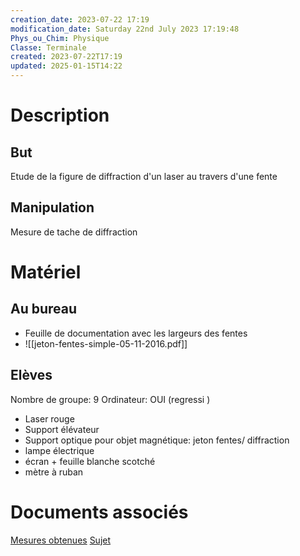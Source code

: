 ```yaml
---
creation_date: 2023-07-22 17:19
modification_date: Saturday 22nd July 2023 17:19:48
Phys_ou_Chim: Physique
Classe: Terminale
created: 2023-07-22T17:19
updated: 2025-01-15T14:22
---
```


# Description
## But
Etude de la figure de diffraction d'un laser au travers d'une fente
## Manipulation

Mesure de tache de diffraction

# Matériel
## Au bureau

- Feuille de documentation avec les largeurs des fentes
- ![[jeton-fentes-simple-05-11-2016.pdf]]
## Elèves

Nombre de groupe: 9
Ordinateur:  OUI (regressi )

- Laser rouge
- Support élévateur
- Support optique pour objet magnétique: jeton fentes/ diffraction
- lampe électrique 
- écran + feuille blanche scotché
- mètre à ruban


# Documents associés

[Mesures obtenues](https://www.icloud.com/iclouddrive/091vDyvQh22pOHS5TLQO7Rq_g#mesures_diffraction)
[Sujet](https://www.icloud.com/iclouddrive/015i3vJVHzsckWnT0nNvcRaSg#TP_diffraction)